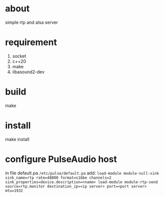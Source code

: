 # about

simple rtp and alsa server

# requirement

1. socket
3. c++20
4. make
5. libasound2-dev

# build

make

# install

make install

# configure PulseAudio host

in file default.pa `/etc/pulse/default.pa` add:
`
load-module module-null-sink sink_name=rtp rate=48000 format=s16be channels=2 sink_properties=device.description=<name>
load-module module-rtp-send source=rtp.monitor destination_ip=<ip server> port=<port server> mtu=1932
`
